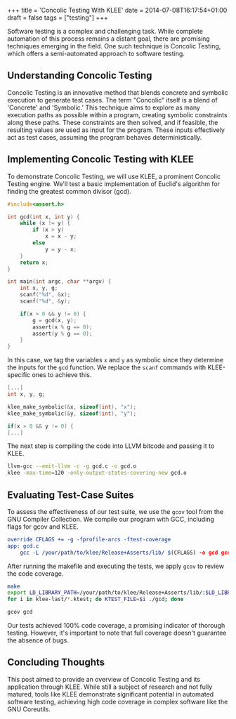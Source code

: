 +++
title = 'Concolic Testing With KLEE'
date = 2014-07-08T16:17:54+01:00
draft = false
tags = ["testing"]
+++

Software testing is a complex and challenging task. While complete automation of this process remains a distant goal, there are promising techniques emerging in the field. One such technique is Concolic Testing, which offers a semi-automated approach to software testing.

## Understanding Concolic Testing

Concolic Testing is an innovative method that blends concrete and symbolic execution to generate test cases. The term "Concolic" itself is a blend of 'Concrete' and 'Symbolic.' This technique aims to explore as many execution paths as possible within a program, creating symbolic constraints along these paths. These constraints are then solved, and if feasible, the resulting values are used as input for the program. These inputs effectively act as test cases, assuming the program behaves deterministically.

## Implementing Concolic Testing with KLEE

To demonstrate Concolic Testing, we will use KLEE, a prominent Concolic Testing engine. We'll test a basic implementation of Euclid's algorithm for finding the greatest common divisor (gcd). 

```c
#include<assert.h>

int gcd(int x, int y) {
    while (x != y) {
        if (x > y)
            x = x - y;
        else
            y = y - x;
    }
    return x;
}

int main(int argc, char **argv) {
    int x, y, g;
    scanf("%d", &x);
    scanf("%d", &y);

    if(x > 0 && y != 0) {
        g = gcd(x, y);
        assert(x % g == 0);
        assert(y % g == 0);
    }
}
```

In this case, we tag the variables `x` and `y` as symbolic since they determine the inputs for the `gcd` function. We replace the `scanf` commands with KLEE-specific ones to achieve this.

```c
[...]
int x, y, g;

klee_make_symbolic(&x, sizeof(int), "x");
klee_make_symbolic(&y, sizeof(int), "y");

if(x > 0 && y != 0) {
[...]
```

The next step is compiling the code into LLVM bitcode and passing it to KLEE.

```bash
llvm-gcc --emit-llvm -c -g gcd.c -o gcd.o 
klee -max-time=120 -only-output-states-covering-new gcd.o
```

## Evaluating Test-Case Suites

To assess the effectiveness of our test suite, we use the `gcov` tool from the GNU Compiler Collection. We compile our program with GCC, including flags for gcov and KLEE.

```cmake
override CFLAGS += -g -fprofile-arcs -ftest-coverage
app: gcd.c
    gcc -L /your/path/to/klee/Release+Asserts/lib/ $(CFLAGS) -o gcd gcd.c -lkleeRuntest
```

After running the makefile and executing the tests, we apply `gcov` to review the code coverage.

```bash
make
export LD_LIBRARY_PATH=/your/path/to/klee/Release+Asserts/lib/:$LD_LIBRARY_PATH
for i in klee-last/*.ktest; do KTEST_FILE=$i ./gcd; done

gcov gcd
```

Our tests achieved 100% code coverage, a promising indicator of thorough testing. However, it's important to note that full coverage doesn't guarantee the absence of bugs.

## Concluding Thoughts

This post aimed to provide an overview of Concolic Testing and its application through KLEE. While still a subject of research and not fully matured, tools like KLEE demonstrate significant potential in automated software testing, achieving high code coverage in complex software like the GNU Coreutils.
